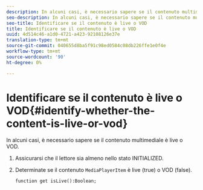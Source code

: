 ```yaml
---
description: In alcuni casi, è necessario sapere se il contenuto multimediale è live o VOD.
seo-description: In alcuni casi, è necessario sapere se il contenuto multimediale è live o VOD.
seo-title: Identificare se il contenuto è live o VOD
title: Identificare se il contenuto è live o VOD
uuid: 4d514c46-a1d0-4721-a423-92108126e37e
translation-type: tm+mt
source-git-commit: 040655d8ba5f91c98ed0584c08db226ffe1e0f4e
workflow-type: tm+mt
source-wordcount: '90'
ht-degree: 0%

---
```



# Identificare se il contenuto è live o VOD{#identify-whether-the-content-is-live-or-vod}

In alcuni casi, è necessario sapere se il contenuto multimediale è live o VOD.

1. Assicurarsi che il lettore sia almeno nello stato INITIALIZED.
1. Determinate se il contenuto `MediaPlayerItem` è live (true) o VOD (false).

   ```
   function get isLive():Boolean;
   ```

